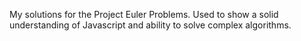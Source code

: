 My solutions for the Project Euler Problems. Used to show a solid understanding of Javascript and ability to solve complex algorithms.
